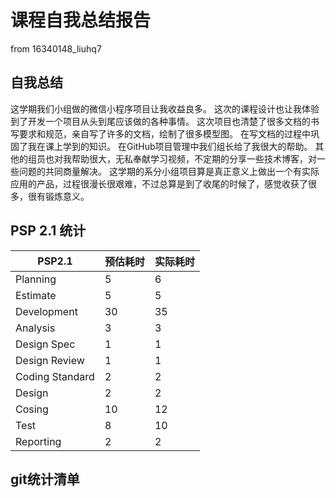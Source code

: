 # 课程自我总结报告
from 16340148_liuhq7
## 自我总结
这学期我们小组做的微信小程序项目让我收益良多。
这次的课程设计也让我体验到了开发一个项目从头到尾应该做的各种事情。
这次项目也清楚了很多文档的书写要求和规范，亲自写了许多的文档，绘制了很多模型图。
在写文档的过程中巩固了我在课上学到的知识。
在GitHub项目管理中我们组长给了我很大的帮助。
其他的组员也对我帮助很大，无私奉献学习视频，不定期的分享一些技术博客，对一些问题的共同商量解决。
这学期的系分小组项目算是真正意义上做出一个有实际应用的产品，过程很漫长很艰难，不过总算是到了收尾的时候了，感觉收获了很多，很有锻炼意义。
## PSP 2.1 统计
| PSP2.1 | 预估耗时 | 实际耗时 |
|-----|-----|-----|
| Planning | 5 | 6 |
| Estimate | 5 | 5 |
| Development | 30 | 35 |
| Analysis | 3 | 3 |
| Design Spec | 1 | 1 |
| Design Review | 1 | 1 |
| Coding Standard | 2 | 2 |
| Design | 2 | 2 |
| Cosing | 10 | 12 |
| Test | 8 | 10 |
| Reporting | 2 | 2 |
## git统计清单
